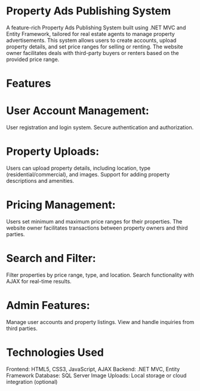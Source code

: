 # Property Ads Publishing System
A feature-rich Property Ads Publishing System built using .NET MVC and Entity Framework, tailored for real estate agents to manage property advertisements. This system allows users to create accounts, upload property details, and set price ranges for selling or renting. The website owner facilitates deals with third-party buyers or renters based on the provided price range.

# Features
# User Account Management:

User registration and login system.
Secure authentication and authorization.

# Property Uploads:

Users can upload property details, including location, type (residential/commercial), and images.
Support for adding property descriptions and amenities.

# Pricing Management:

Users set minimum and maximum price ranges for their properties.
The website owner facilitates transactions between property owners and third parties.

# Search and Filter:

Filter properties by price range, type, and location.
Search functionality with AJAX for real-time results.

# Admin Features:

Manage user accounts and property listings.
View and handle inquiries from third parties.

# Technologies Used
Frontend: HTML5, CSS3, JavaScript, AJAX
Backend: .NET MVC, Entity Framework
Database: SQL Server
Image Uploads: Local storage or cloud integration (optional)

